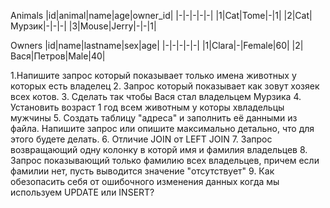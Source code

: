 Animals
|id|animal|name|age|owner_id|
|-|-|-|-|-|
|1|Cat|Tome|-|1|
|2|Cat|Мурзик|-|-|-|
|3|Mouse|Jerry|-|-|1|

Owners
|id|name|lastname|sex|age|
|-|-|-|-|-|
|1|Clara|-|Female|60|
|2|Вася|Петров|Male|40|

1.Напишите запрос который показывает только имена животных у которых есть владелец
2. Запрос который показывает как зовут хозяек всех котов.
3. Сделать так чтобы Вася стал владельцем Мурзика
4. Установить возраст 1 год всем животным у которы хвладельцы мужчины
5. Создать таблицу "адреса" и заполнить её данными из файла. Напишите запрос или опишите максимально детально, что для этого будете делать.
6. Отличие JOIN от LEFT JOIN 
7. Запрос возвращающий одну колонку в которй имя и фамилия владельцев
8. Запрос показывающий  только фамилию всех владельцев, причем если фамилии нет, пусть выводится значение "отсутствует"
9. Как обезопасить себя от ошибочного изменения данных когда мы используем UPDATE или INSERT? 